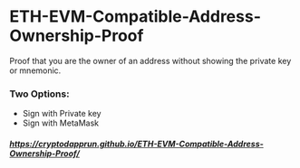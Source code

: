 # ETH-EVM-Compatible-Address-Ownership-Proof
Proof that you are the owner of an address without showing the private key or mnemonic.
### Two Options:
* Sign with Private key
* Sign with MetaMask
##### https://cryptodapprun.github.io/ETH-EVM-Compatible-Address-Ownership-Proof/

